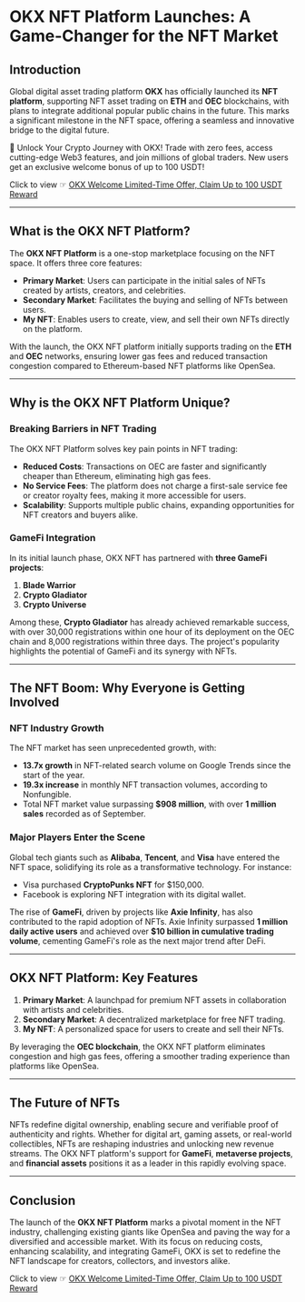# OKX NFT Platform Launches: A Game-Changer for the NFT Market

## Introduction

Global digital asset trading platform **OKX** has officially launched its **NFT platform**, supporting NFT asset trading on **ETH** and **OEC** blockchains, with plans to integrate additional popular public chains in the future. This marks a significant milestone in the NFT space, offering a seamless and innovative bridge to the digital future.

🚀 Unlock Your Crypto Journey with OKX! Trade with zero fees, access cutting-edge Web3 features, and join millions of global traders. New users get an exclusive welcome bonus of up to 100 USDT!  

Click to view ☞ [OKX Welcome Limited-Time Offer, Claim Up to 100 USDT Reward](https://bit.ly/OKXe)

---

## What is the OKX NFT Platform?

The **OKX NFT Platform** is a one-stop marketplace focusing on the NFT space. It offers three core features:

- **Primary Market**: Users can participate in the initial sales of NFTs created by artists, creators, and celebrities.
- **Secondary Market**: Facilitates the buying and selling of NFTs between users.
- **My NFT**: Enables users to create, view, and sell their own NFTs directly on the platform.

With the launch, the OKX NFT platform initially supports trading on the **ETH** and **OEC** networks, ensuring lower gas fees and reduced transaction congestion compared to Ethereum-based NFT platforms like OpenSea.

---

## Why is the OKX NFT Platform Unique?

### Breaking Barriers in NFT Trading

The OKX NFT Platform solves key pain points in NFT trading:

- **Reduced Costs**: Transactions on OEC are faster and significantly cheaper than Ethereum, eliminating high gas fees.  
- **No Service Fees**: The platform does not charge a first-sale service fee or creator royalty fees, making it more accessible for users.  
- **Scalability**: Supports multiple public chains, expanding opportunities for NFT creators and buyers alike.

### GameFi Integration

In its initial launch phase, OKX NFT has partnered with **three GameFi projects**: 

1. **Blade Warrior**
2. **Crypto Gladiator**
3. **Crypto Universe**

Among these, **Crypto Gladiator** has already achieved remarkable success, with over 30,000 registrations within one hour of its deployment on the OEC chain and 8,000 registrations within three days. The project's popularity highlights the potential of GameFi and its synergy with NFTs.

---

## The NFT Boom: Why Everyone is Getting Involved

### NFT Industry Growth

The NFT market has seen unprecedented growth, with:

- **13.7x growth** in NFT-related search volume on Google Trends since the start of the year.  
- **19.3x increase** in monthly NFT transaction volumes, according to Nonfungible.  
- Total NFT market value surpassing **$908 million**, with over **1 million sales** recorded as of September.

### Major Players Enter the Scene

Global tech giants such as **Alibaba**, **Tencent**, and **Visa** have entered the NFT space, solidifying its role as a transformative technology. For instance:

- Visa purchased **CryptoPunks NFT** for $150,000.  
- Facebook is exploring NFT integration with its digital wallet.

The rise of **GameFi**, driven by projects like **Axie Infinity**, has also contributed to the rapid adoption of NFTs. Axie Infinity surpassed **1 million daily active users** and achieved over **$10 billion in cumulative trading volume**, cementing GameFi's role as the next major trend after DeFi.

---

## OKX NFT Platform: Key Features

1. **Primary Market**: A launchpad for premium NFT assets in collaboration with artists and celebrities.  
2. **Secondary Market**: A decentralized marketplace for free NFT trading.  
3. **My NFT**: A personalized space for users to create and sell their NFTs.

By leveraging the **OEC blockchain**, the OKX NFT platform eliminates congestion and high gas fees, offering a smoother trading experience than platforms like OpenSea.

---

## The Future of NFTs

NFTs redefine digital ownership, enabling secure and verifiable proof of authenticity and rights. Whether for digital art, gaming assets, or real-world collectibles, NFTs are reshaping industries and unlocking new revenue streams. The OKX NFT platform's support for **GameFi**, **metaverse projects**, and **financial assets** positions it as a leader in this rapidly evolving space.

---

## Conclusion

The launch of the **OKX NFT Platform** marks a pivotal moment in the NFT industry, challenging existing giants like OpenSea and paving the way for a diversified and accessible market. With its focus on reducing costs, enhancing scalability, and integrating GameFi, OKX is set to redefine the NFT landscape for creators, collectors, and investors alike.

Click to view ☞ [OKX Welcome Limited-Time Offer, Claim Up to 100 USDT Reward](https://bit.ly/OKXe)
